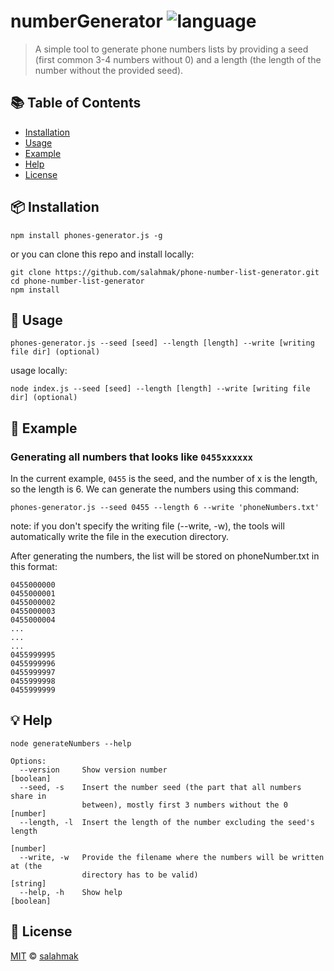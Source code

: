 # numberGenerator ![language](https://img.shields.io/badge/language-javascript-blue.svg)

> A simple tool to generate phone numbers lists by providing a seed (first common 3-4 numbers without 0) and a length (the length of the number without the provided seed).

## :books: Table of Contents

-   [Installation](#package-installation)
-   [Usage](#rocket-usage)
-   [Example](#helicopter-example)
-   [Help](#bulb-help)
-   [License](#scroll-license)

## :package: Installation

```
npm install phones-generator.js -g
```

or you can clone this repo and install locally:

```
git clone https://github.com/salahmak/phone-number-list-generator.git
cd phone-number-list-generator
npm install
```

## :rocket: Usage

```
phones-generator.js --seed [seed] --length [length] --write [writing file dir] (optional)
```

usage locally:

```
node index.js --seed [seed] --length [length] --write [writing file dir] (optional)
```

## :helicopter: Example

### Generating all numbers that looks like `0455xxxxxx`

In the current example, `0455` is the seed, and the number of x is the length, so the length is 6. We can generate the numbers using this command:

```
phones-generator.js --seed 0455 --length 6 --write 'phoneNumbers.txt'
```

note: if you don't specify the writing file (--write, -w), the tools will automatically write the file in the execution directory.

After generating the numbers, the list will be stored on phoneNumber.txt in this format:

```
0455000000
0455000001
0455000002
0455000003
0455000004
...
...
...
0455999995
0455999996
0455999997
0455999998
0455999999
```

## :bulb: Help

```
node generateNumbers --help

Options:
  --version     Show version number                                    [boolean]
  --seed, -s    Insert the number seed (the part that all numbers share in
                between), mostly first 3 numbers without the 0          [number]
  --length, -l  Insert the length of the number excluding the seed's length
                                                                        [number]
  --write, -w   Provide the filename where the numbers will be written at (the
                directory has to be valid)                              [string]
  --help, -h    Show help                                              [boolean]

```

## :scroll: License

[MIT](LICENSE) © [salahmak](https://github.com/salahmak)
